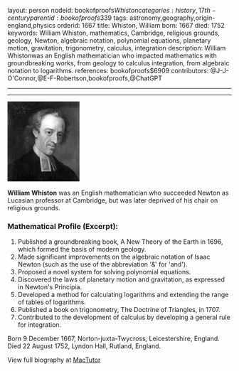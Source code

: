 layout: person
nodeid: bookofproofs$Whiston
categories: history,17th-century
parentid: bookofproofs$339
tags: astronomy,geography,origin-england,physics
orderid: 1667
title: Whiston, William
born: 1667
died: 1752
keywords: William Whiston, mathematics, Cambridge, religious grounds, geology, Newton, algebraic notation, polynomial equations, planetary motion, gravitation, trigonometry, calculus, integration
description: William Whistonwas an English mathematician who impacted mathematics with groundbreaking works, from geology to calculus integration, from algebraic notation to logarithms.
references: bookofproofs$6909
contributors: @J-J-O'Connor,@E-F-Robertson,bookofproofs,@ChatGPT

---



---

![Whiston.jpg](https://github.com/bookofproofs/bookofproofs.github.io/blob/main/_sources/_assets/images/portraits/Whiston.jpg?raw=true)

**William Whiston** was an English mathematician who succeeded Newton as Lucasian professor at Cambridge, but was later deprived of his chair on religious grounds.

### Mathematical Profile (Excerpt):
1. Published a groundbreaking book, A New Theory of the Earth in 1696, which formed the basis of modern geology. 
2. Made significant improvements on the algebraic notation of Isaac Newton (such as the use of the abbreviation '&' for 'and'). 
3. Proposed a novel system for solving polynomial equations. 
4. Discovered the laws of planetary motion and gravitation, as expressed in Newton's Principia. 
5. Developed a method for calculating logarithms and extending the range of tables of logarithms.
6. Published a book on trigonometry, The Doctrine of Triangles, in 1707. 
7. Contributed to the development of calculus by developing a general rule for integration.

Born 9 December 1667, Norton-juxta-Twycross, Leicestershire, England. Died 22 August 1752, Lyndon Hall, Rutland, England.

View full biography at [MacTutor](https://mathshistory.st-andrews.ac.uk/Biographies/Whiston/)
